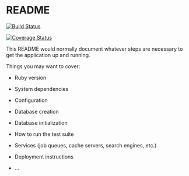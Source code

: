# README

[![Build Status](https://travis-ci.com/fetc90/simple-blog.svg?branch=master)](https://travis-ci.com/fetc90/simple-blog)

[![Coverage Status](https://coveralls.io/repos/github/fetc90/simple-blog/badge.svg?branch=master)](https://coveralls.io/github/fetc90/simple-blog/?branch=master)


This README would normally document whatever steps are necessary to get the
application up and running.

Things you may want to cover:

* Ruby version

* System dependencies

* Configuration

* Database creation

* Database initialization

* How to run the test suite

* Services (job queues, cache servers, search engines, etc.)

* Deployment instructions

* ...
